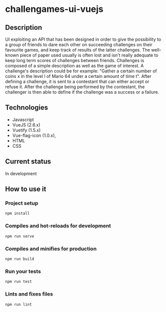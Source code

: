 # challengames-ui-vuejs

## Description
UI exploiting an API that has been designed in order to give the possibility to a group of friends to dare each other on succeeding challenges on their favourite games, and keep track of results of the latter challenges. The well-known piece of paper used usually is often lost and isn't really adequate to keep long term scores of challenges between friends. Challenges is composed of a simple description as well as the game of interest. A challenge's description could be for example: "Gather a certain number of coins x in the level l of Mario 64 under a certain amount of time t". After defining a challenge, it is sent to a contestant that can either accept or refuse it. After the challenge being performed by the contestant, the challenger is then able to define if the challenge was a success or a failure.

## Technologies
- Javascript
- VueJS (2.6.x)
- Vuetify (1.5.x)
- Vue-flag-icon (1.0.x),
- HTML
- CSS

## Current status
In development

## How to use it

### Project setup
```
npm install
```

### Compiles and hot-reloads for development
```
npm run serve
```

### Compiles and minifies for production
```
npm run build
```

### Run your tests
```
npm run test
```

### Lints and fixes files
```
npm run lint
```
